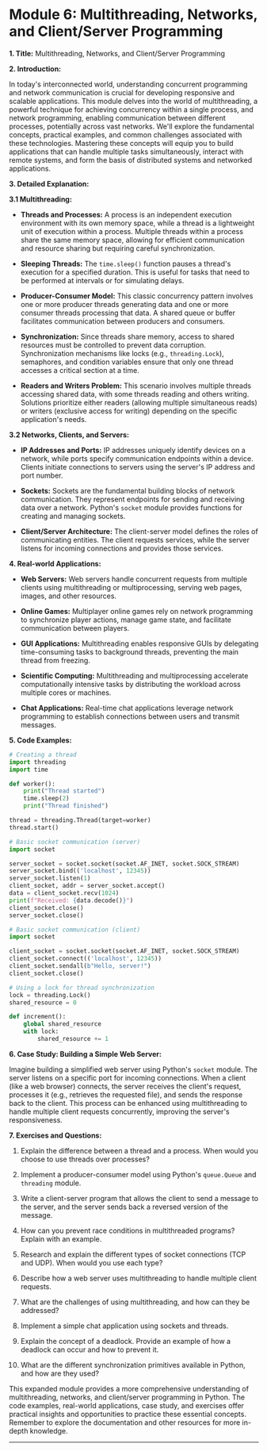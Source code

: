 # Module 6: Multithreading, Networks, and Client/Server Programming

**1. Title:** Multithreading, Networks, and Client/Server Programming

**2. Introduction:**

In today's interconnected world, understanding concurrent programming and network communication is crucial for developing responsive and scalable applications. This module delves into the world of multithreading, a powerful technique for achieving concurrency within a single process, and network programming, enabling communication between different processes, potentially across vast networks. We'll explore the fundamental concepts, practical examples, and common challenges associated with these technologies.  Mastering these concepts will equip you to build applications that can handle multiple tasks simultaneously, interact with remote systems, and form the basis of distributed systems and networked applications.

**3. Detailed Explanation:**

**3.1 Multithreading:**

* **Threads and Processes:** A process is an independent execution environment with its own memory space, while a thread is a lightweight unit of execution within a process. Multiple threads within a process share the same memory space, allowing for efficient communication and resource sharing but requiring careful synchronization.

* **Sleeping Threads:**  The `time.sleep()` function pauses a thread's execution for a specified duration. This is useful for tasks that need to be performed at intervals or for simulating delays.

* **Producer-Consumer Model:** This classic concurrency pattern involves one or more producer threads generating data and one or more consumer threads processing that data.  A shared queue or buffer facilitates communication between producers and consumers.

* **Synchronization:**  Since threads share memory, access to shared resources must be controlled to prevent data corruption.  Synchronization mechanisms like locks (e.g., `threading.Lock`), semaphores, and condition variables ensure that only one thread accesses a critical section at a time.

* **Readers and Writers Problem:** This scenario involves multiple threads accessing shared data, with some threads reading and others writing.  Solutions prioritize either readers (allowing multiple simultaneous reads) or writers (exclusive access for writing) depending on the specific application's needs.

**3.2 Networks, Clients, and Servers:**

* **IP Addresses and Ports:**  IP addresses uniquely identify devices on a network, while ports specify communication endpoints within a device.  Clients initiate connections to servers using the server's IP address and port number.

* **Sockets:** Sockets are the fundamental building blocks of network communication.  They represent endpoints for sending and receiving data over a network.  Python's `socket` module provides functions for creating and managing sockets.

* **Client/Server Architecture:** The client-server model defines the roles of communicating entities.  The client requests services, while the server listens for incoming connections and provides those services.

**4. Real-world Applications:**

* **Web Servers:** Web servers handle concurrent requests from multiple clients using multithreading or multiprocessing, serving web pages, images, and other resources.

* **Online Games:** Multiplayer online games rely on network programming to synchronize player actions, manage game state, and facilitate communication between players.

* **GUI Applications:** Multithreading enables responsive GUIs by delegating time-consuming tasks to background threads, preventing the main thread from freezing.

* **Scientific Computing:** Multithreading and multiprocessing accelerate computationally intensive tasks by distributing the workload across multiple cores or machines.

* **Chat Applications:**  Real-time chat applications leverage network programming to establish connections between users and transmit messages.

**5. Code Examples:**

```python
# Creating a thread
import threading
import time

def worker():
    print("Thread started")
    time.sleep(2)
    print("Thread finished")

thread = threading.Thread(target=worker)
thread.start()

# Basic socket communication (server)
import socket

server_socket = socket.socket(socket.AF_INET, socket.SOCK_STREAM)
server_socket.bind(('localhost', 12345))
server_socket.listen(1)
client_socket, addr = server_socket.accept()
data = client_socket.recv(1024)
print(f"Received: {data.decode()}")
client_socket.close()
server_socket.close()

# Basic socket communication (client)
import socket

client_socket = socket.socket(socket.AF_INET, socket.SOCK_STREAM)
client_socket.connect(('localhost', 12345))
client_socket.sendall(b"Hello, server!")
client_socket.close()

# Using a lock for thread synchronization
lock = threading.Lock()
shared_resource = 0

def increment():
    global shared_resource
    with lock:
        shared_resource += 1
```


**6. Case Study:  Building a Simple Web Server:**

Imagine building a simplified web server using Python's `socket` module.  The server listens on a specific port for incoming connections. When a client (like a web browser) connects, the server receives the client's request, processes it (e.g., retrieves the requested file), and sends the response back to the client.  This process can be enhanced using multithreading to handle multiple client requests concurrently, improving the server's responsiveness.


**7. Exercises and Questions:**

1. Explain the difference between a thread and a process. When would you choose to use threads over processes?

2. Implement a producer-consumer model using Python's `queue.Queue` and `threading` module.

3. Write a client-server program that allows the client to send a message to the server, and the server sends back a reversed version of the message.

4.  How can you prevent race conditions in multithreaded programs? Explain with an example.

5. Research and explain the different types of socket connections (TCP and UDP). When would you use each type?

6.  Describe how a web server uses multithreading to handle multiple client requests.

7. What are the challenges of using multithreading, and how can they be addressed?

8. Implement a simple chat application using sockets and threads.

9. Explain the concept of a deadlock. Provide an example of how a deadlock can occur and how to prevent it.


10. What are the different synchronization primitives available in Python, and how are they used?


This expanded module provides a more comprehensive understanding of multithreading, networks, and client/server programming in Python.  The code examples, real-world applications, case study, and exercises offer practical insights and opportunities to practice these essential concepts. Remember to explore the documentation and other resources for more in-depth knowledge.

--------------------------------------------------------------------------------